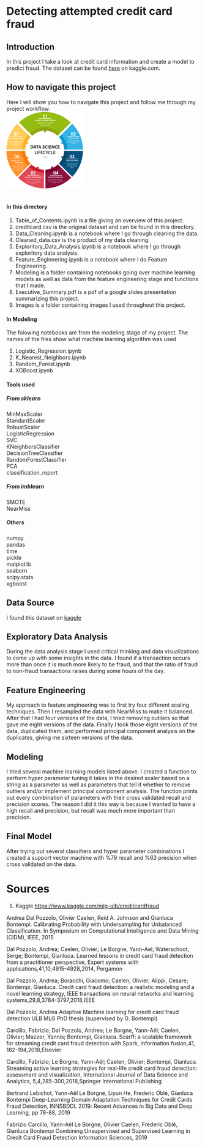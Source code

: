 # Detecting attempted credit card fraud

## Introduction
In this project I take a look at credit card information and create a model to predict fraud. The dataset can be found <a href=https://www.kaggle.com/mlg-ulb/creditcardfraud>here</a> on kaggle.com. 

## How to navigate this project
Here I will show you how to navigate this project and follow me through my project workflow.
<br>
<img src='Images/Data_Science_Process.png' height=200 width=200>
<br><br>



#### In this directory
1) Table_of_Contents.ipynb is a file giving an overview of this project.
2) creditcard.csv is the original dataset and can be found in this directory.
3) Data_Cleaning.ipynb is a notebook where I go through cleaning the data.
4) Cleaned_data.csv is the product of my data cleaning.
5) Exploritory_Data_Analysis.ipynb is a notebook where I go through exploritory data analysis.
6) Feature_Engineering.ipynb is a notebook where I do Feature Engineering.
7) Modeling is a folder containing notebooks going over machine learning models as well as data from the feature engineering stage and functions that I made.
8) Executive_Summary.pdf is a pdf of a google slides presentation summarizing this project.
9) Images is a folder containing images I used throughout this project.

#### In Modeling
The folowing notebooks are from the modeling stage of my project. The names of the files show what machine learning algorithm was used
1) Logistic_Regression.ipynb
2) K_Nearest_Neighbors.ipynb
3) Random_Forest.ipynb
4) XGBoost.ipynb

#### Tools used
##### From sklearn
MinMaxScaler <br>
StandardScaler<br>
RobustScaler<br>
LogisticRegression<br>
SVC<br>
KNeighborsClassifier<br>
DecisionTreeClassifier<br>
RandomForestClassifier<br>
PCA<br>
classification_report<br>

##### From imblearn
SMOTE<br>
NearMiss<br>

##### Others
numpy<br>
pandas<br>
time<br>
pickle<br>
matplotlib<br>
seaborn<br>
scipy.stats<br>
xgboost <br>

## Data Source
I found this dataset on <a href=https://www.kaggle.com/mlg-ulb/creditcardfraud>kaggle</a>

## Exploratory Data Analysis
During the data analysis stage I used critical thinking and data visualizations to come up with some insights in the data. I found if a transaction occurs more than once it is much more likely to be fraud, and that the ratio of fraud to non-fraud transactions raises during some hours of the day.

## Feature Engineering
My approach to feature engineering was to first try four different scaling techniques. Then I resampled the data with NearMiss to make it balanced. After that I had four versions of the data, I tried removing outliers so that gave me eight versions of the data. Finally I took those eight versions of the data, duplicated them, and performed principal component analysis on the duplicates, giving me sixteen versions of the data.

## Modeling
I tried several machine learning models listed above. I created a function to perform hyper parameter tuning it takes in the desired scaler based on a string as a parameter as well as parameters that tell it whether to remove outliers and/or implement principal component analysis. The function prints out every combination of parameters with their cross validated recall and precision scores. The reason I did it this way is because I wanted to have a high recall and precision, but recall was much more important than precision.

## Final Model
After trying out several classifiers and hyper parameter combinations I created a support vector machine with %79 recall and %63 precision when cross validated on the data.

# Sources 
1) Kaggle https://www.kaggle.com/mlg-ulb/creditcardfraud

Andrea Dal Pozzolo, Olivier Caelen, Reid A. Johnson and Gianluca Bontempi. Calibrating Probability with Undersampling for Unbalanced Classification. In Symposium on Computational Intelligence and Data Mining (CIDM), IEEE, 2015

Dal Pozzolo, Andrea; Caelen, Olivier; Le Borgne, Yann-Ael; Waterschoot, Serge; Bontempi, Gianluca. Learned lessons in credit card fraud detection from a practitioner perspective, Expert systems with applications,41,10,4915-4928,2014, Pergamon

Dal Pozzolo, Andrea; Boracchi, Giacomo; Caelen, Olivier; Alippi, Cesare; Bontempi, Gianluca. Credit card fraud detection: a realistic modeling and a novel learning strategy, IEEE transactions on neural networks and learning systems,29,8,3784-3797,2018,IEEE

Dal Pozzolo, Andrea Adaptive Machine learning for credit card fraud detection ULB MLG PhD thesis (supervised by G. Bontempi)

Carcillo, Fabrizio; Dal Pozzolo, Andrea; Le Borgne, Yann-Aël; Caelen, Olivier; Mazzer, Yannis; Bontempi, Gianluca. Scarff: a scalable framework for streaming credit card fraud detection with Spark, Information fusion,41, 182-194,2018,Elsevier

Carcillo, Fabrizio; Le Borgne, Yann-Aël; Caelen, Olivier; Bontempi, Gianluca. Streaming active learning strategies for real-life credit card fraud detection: assessment and visualization, International Journal of Data Science and Analytics, 5,4,285-300,2018,Springer International Publishing

Bertrand Lebichot, Yann-Aël Le Borgne, Liyun He, Frederic Oblé, Gianluca Bontempi Deep-Learning Domain Adaptation Techniques for Credit Cards Fraud Detection, INNSBDDL 2019: Recent Advances in Big Data and Deep Learning, pp 78-88, 2019

Fabrizio Carcillo, Yann-Aël Le Borgne, Olivier Caelen, Frederic Oblé, Gianluca Bontempi Combining Unsupervised and Supervised Learning in Credit Card Fraud Detection Information Sciences, 2019
